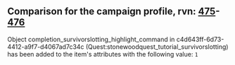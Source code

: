 ## Comparison for the campaign profile, rvn: [475](https://github.com/PRO100KatYT/FortniteProfileRevisions/tree/main/profiles/campaign/475%20campaign.json)-[476](https://github.com/PRO100KatYT/FortniteProfileRevisions/tree/main/profiles/campaign/476%20campaign.json)

Object completion_survivorslotting_highlight_command in c4d643ff-6d73-4412-a9f7-d4067ad7c34c (Quest:stonewoodquest_tutorial_survivorslotting) has been added to the item's attributes with the following value: `1`
<br><br>
